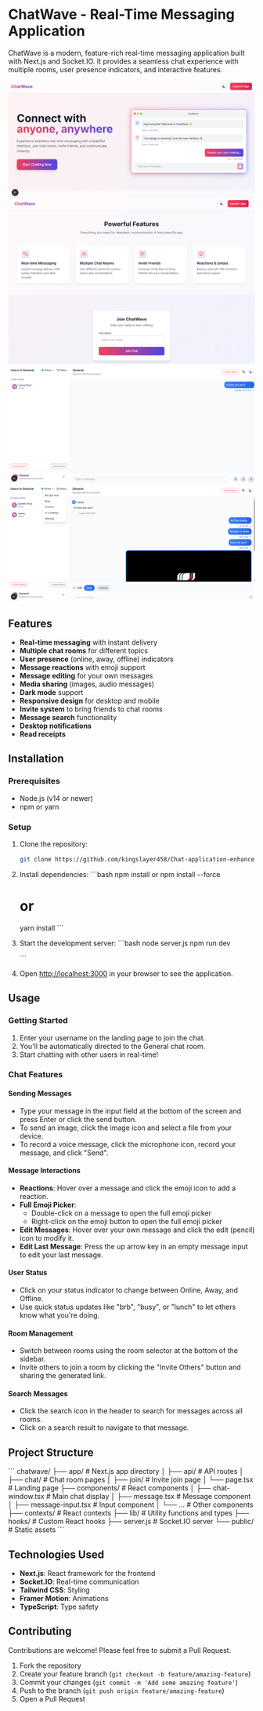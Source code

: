 # ChatWave - Real-Time Messaging Application

ChatWave is a modern, feature-rich real-time messaging application built with Next.js and Socket.IO. It provides a seamless chat experience with multiple rooms, user presence indicators, and interactive features.

![ChatWave Screenshot](chat1.png)
![ChatWave Screenshot](chat2.png)
![ChatWave Screenshot](chat3.png)
![ChatWave Screenshot](chat4.png)
## Features

- **Real-time messaging** with instant delivery
- **Multiple chat rooms** for different topics
- **User presence** (online, away, offline) indicators
- **Message reactions** with emoji support
- **Message editing** for your own messages
- **Media sharing** (images, audio messages)
- **Dark mode** support
- **Responsive design** for desktop and mobile
- **Invite system** to bring friends to chat rooms
- **Message search** functionality
- **Desktop notifications**
- **Read receipts**

## Installation

### Prerequisites

- Node.js (v14 or newer)
- npm or yarn

### Setup

1. Clone the repository:
   ```bash
   git clone https://github.com/kingslayer458/Chat-application-enhanced.git

   ```

2. Install dependencies:
   \`\`\`bash
   npm install or npm install --force
   # or
   yarn install
   \`\`\`


3. Start the development server:
   \`\`\`bash
   node server.js
   npm run dev

   \`\`\`

5. Open [http://localhost:3000](http://localhost:3000) in your browser to see the application.

## Usage

### Getting Started

1. Enter your username on the landing page to join the chat.
2. You'll be automatically directed to the General chat room.
3. Start chatting with other users in real-time!

### Chat Features

#### Sending Messages

- Type your message in the input field at the bottom of the screen and press Enter or click the send button.
- To send an image, click the image icon and select a file from your device.
- To record a voice message, click the microphone icon, record your message, and click "Send".

#### Message Interactions

- **Reactions**: Hover over a message and click the emoji icon to add a reaction.
- **Full Emoji Picker**: 
  - Double-click on a message to open the full emoji picker
  - Right-click on the emoji button to open the full emoji picker
- **Edit Messages**: Hover over your own message and click the edit (pencil) icon to modify it.
- **Edit Last Message**: Press the up arrow key in an empty message input to edit your last message.

#### User Status

- Click on your status indicator to change between Online, Away, and Offline.
- Use quick status updates like "brb", "busy", or "lunch" to let others know what you're doing.

#### Room Management

- Switch between rooms using the room selector at the bottom of the sidebar.
- Invite others to join a room by clicking the "Invite Others" button and sharing the generated link.

#### Search Messages

- Click the search icon in the header to search for messages across all rooms.
- Click on a search result to navigate to that message.

## Project Structure

\`\`\`
chatwave/
├── app/                  # Next.js app directory
│   ├── api/              # API routes
│   ├── chat/             # Chat room pages
│   ├── join/             # Invite join page
│   └── page.tsx          # Landing page
├── components/           # React components
│   ├── chat-window.tsx   # Main chat display
│   ├── message.tsx       # Message component
│   ├── message-input.tsx # Input component
│   └── ...               # Other components
├── contexts/             # React contexts
├── lib/                  # Utility functions and types
├── hooks/                # Custom React hooks
├── server.js             # Socket.IO server
└── public/               # Static assets
\`\`\`

## Technologies Used

- **Next.js**: React framework for the frontend
- **Socket.IO**: Real-time communication
- **Tailwind CSS**: Styling
- **Framer Motion**: Animations
- **TypeScript**: Type safety

## Contributing

Contributions are welcome! Please feel free to submit a Pull Request.

1. Fork the repository
2. Create your feature branch (`git checkout -b feature/amazing-feature`)
3. Commit your changes (`git commit -m 'Add some amazing feature'`)
4. Push to the branch (`git push origin feature/amazing-feature`)
5. Open a Pull Request



